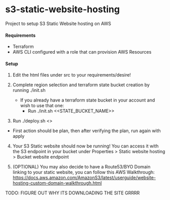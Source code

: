 # s3-static-website-hosting
Project to setup S3 Static Website hosting on AWS

#### Requirements
- Terraform
- AWS CLI configured with a role that can provision AWS Resources

#### Setup

1. Edit the html files under src to your requirements/desire!

2. Complete region selection and terraform state bucket creation by running ./init.sh
    - If you already have a terraform state bucket in your account and wish to use that one:
        - Run ./init.sh <<STATE_BUCKET_NAME>>

3. Run ./deploy.sh <<ACTION>>
- First action should be plan, then after verifying the plan, run again with apply

4. Your S3 Static website should now be running! You can access it with the S3 endpoint in your bucket under Properties > Static website hosting > Bucket website endpoint

5. (OPTIONAL) You may also decide to have a Route53/BYO Domain linking to your static website, you can follow this AWS Walkthrough:
https://docs.aws.amazon.com/AmazonS3/latest/userguide/website-hosting-custom-domain-walkthrough.html

TODO: FIGURE OUT WHY ITS DOWNLOADING THE SITE GRRRR

